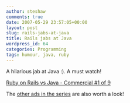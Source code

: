 ```yaml
---
author: steshaw
comments: true
date: 2007-05-29 23:57:05+00:00
layout: post
slug: rails-jabs-at-java
title: Rails jabs at Java
wordpress_id: 64
categories: Programming
tags: humour, java, ruby
---
```


A hilarious jab at Java :). A must watch!

<a class="embedly-card" data-card-chrome="0" href="https://www.youtube.com/embed/PQbuyKUaKFo">Ruby on Rails vs Java - Commercial #1 of 9</a>
<script async src="//cdn.embedly.com/widgets/platform.js" charset="UTF-8"></script>

The [other ads in the series](http://www.railsenvy.com/2007/5/15/hi-i-m-ruby-on-rails-part-2) are also worth a look!
